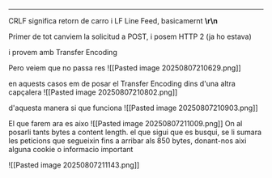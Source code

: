 
----

CRLF significa retorn de carro i LF Line Feed, basicamernt **\r\n**



Primer de tot canviem la solicitud a POST, i posem HTTP 2 (ja ho estava)

i provem amb Transfer Encoding

Pero veiem que no passa res
![[Pasted image 20250807210629.png]]

en aquests casos em de posar el Transfer Encoding dins d'una altra capçalera
![[Pasted image 20250807210802.png]]


d'aquesta manera si que funciona
![[Pasted image 20250807210903.png]]


El que farem ara es aixo
![[Pasted image 20250807211009.png]]
On al posarli tants bytes a content length. el que sigui que es busqui, se li sumara les peticions que segueixin fins a arribar als 850 bytes, donant-nos aixi alguna cookie o informacio important

![[Pasted image 20250807211143.png]]
